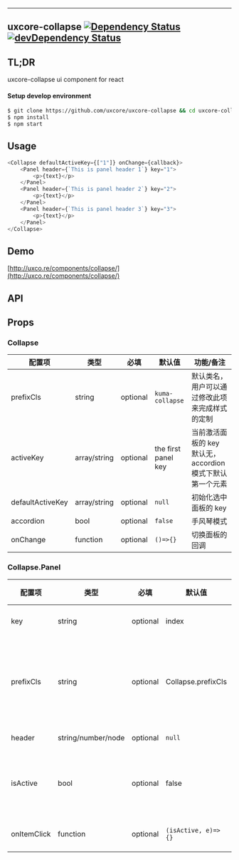 ---

## uxcore-collapse [![Dependency Status](http://img.shields.io/david/uxcore/uxcore-collapse.svg?style=flat-square)](https://david-dm.org/uxcore/uxcore-collapse) [![devDependency Status](http://img.shields.io/david/dev/uxcore/uxcore-collapse.svg?style=flat-square)](https://david-dm.org/uxcore/uxcore-collapse#info=devDependencies)

## TL;DR

uxcore-collapse ui component for react

#### Setup develop environment

```sh
$ git clone https://github.com/uxcore/uxcore-collapse && cd uxcore-collapse
$ npm install
$ npm start
```

## Usage

```js
<Collapse defaultActiveKey={["1"]} onChange={callback}>
    <Panel header={`This is panel header 1`} key="1">
        <p>{text}</p>
    </Panel>
    <Panel header={`This is panel header 2`} key="2">
        <p>{text}</p>
    </Panel>
    <Panel header={`This is panel header 3`} key="3">
        <p>{text}</p>
    </Panel>
</Collapse>
```

## Demo

[http://uxco.re/components/collapse/](http://uxco.re/components/collapse/)

## API

## Props
### Collapse

| 配置项 | 类型 | 必填 | 默认值 | 功能/备注 |
|---|---|---|---|---|
|prefixCls | string | optional | `kuma-collapse` | 默认类名，用户可以通过修改此项来完成样式的定制 |
|activeKey | array/string | optional | the first panel key  | 当前激活面板的 key 默认无，accordion模式下默认第一个元素 |
|defaultActiveKey | array/string | optional | `null` | 初始化选中面板的 key |
|accordion | bool | optional | `false` | 手风琴模式 |
|onChange | function | optional | `()=>{}` | 切换面板的回调 |

### Collapse.Panel

| 配置项 | 类型 | 必填 | 默认值 | 功能/备注 |
|---|---|---|---|---|
|key| string | optional | index | 当前面板的 key |
|prefixCls| string | optional | Collapse.prefixCls |默认类名，用户可以通过修改此项来完成样式的定制 |
|header | string/number/node | optional | `null`| 面板头内容 |
|isActive| bool | optional | false | 面板当前是否展开,true 表示展开 |
|onItemClick| function| optional | `(isActive, e)=>{}`| 面板头点击事件 |

